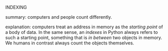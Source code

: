 INDEXING

summary: computers and people count differently.

explanation: computers treat an address in memory as the *starting point* of a body of data. In the same sense, an *indexes* in Python always refers to such a starting point, something that is *in between* two objects in memory. We humans in contrast always count the objects themselves.
